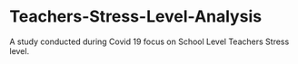 # Teachers-Stress-Level-Analysis
A study conducted during Covid 19 focus on School Level Teachers Stress level. 
